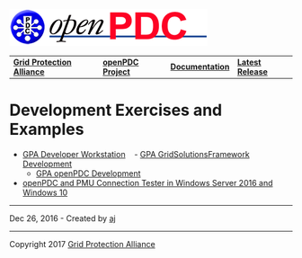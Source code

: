 [![The Open Source Phasor Data Concentrator](openPDC_Logo.png)](openPDC_Home.md "The Open Source Phasor Data Concentrator")

|   |   |   |   |
|---|---|---|---|
| **[Grid Protection Alliance](http://www.gridprotectionalliance.org "Grid Protection Alliance Home Page")** | **[openPDC Project](https://github.com/GridProtectionAlliance/openPDC "openPDC Project on GitHub")** | **[Documentation](openPDC_Documentation_Home.md "openPDC Documentation Home Page")** | **[Latest Release](https://github.com/GridProtectionAlliance/openPDC/releases "openPDC Releases Home Page")** |

# Development Exercises and Examples

- [GPA Developer Workstation](Exercise_GPA_Developer_Workstation.md)
    - [GPA GridSolutionsFramework Development](Exercise_GPA_GridSolutionsFramework_Development.md)
    - [GPA openPDC Development](Exercise_GPA_openPDC_Development.md)
- [openPDC and PMU Connection Tester in Windows Server 2016 and Windows 10](Exercise_openPDC_and_PMUConnectionTester_in_Windows2016.md)

---

Dec 26, 2016 - Created by [aj](https://github.com/ajstadlin)

---

Copyright 2017 [Grid Protection Alliance](http://www.gridprotectionalliance.org)
